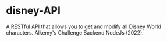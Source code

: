 # disney-API
A RESTful API that allows you to get and modify all Disney World characters. Alkemy's Challenge Backend NodeJs (2022).
